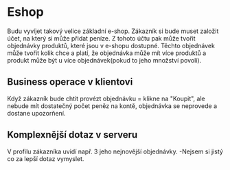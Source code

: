 # Eshop
Budu vyvíjet takový velice základní e-shop. Zákazník si bude muset založit účet, na který si může přidat peníze. Z tohoto účtu pak může tvořit objednávky produktů, které jsou v e-shopu dostupné. Těchto objednávek může tvořit kolik chce a platí, že objednávka může mít více produktů a produkt může být u více objednávek(pokud to jeho množství povolí).

## Business operace v klientovi
Když zákazník bude chtít provézt objednávku = klikne na "Koupit", ale nebude mít dostatečný počet peněz na kontě, objednávka se neprovede a dostane upozorňení.

## Komplexnější dotaz v serveru
V profilu zákazníka uvidí např. 3 jeho nejnovější objednávky.
    -Nejsem si jistý co za lepší dotaz vymyslet.
